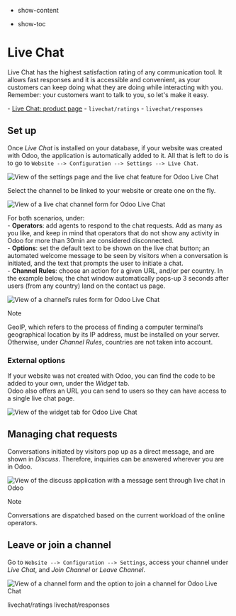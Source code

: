   - show-content

  - show-toc

# Live Chat

Live Chat has the highest satisfaction rating of any communication tool.
It allows fast responses and it is accessible and convenient, as your
customers can keep doing what they are doing while interacting with you.
Remember: your customers want to talk to you, so let's make it easy.

<div class="seealso">

\- [Live Chat: product page](https://www.odoo.com/app/live-chat) -
`livechat/ratings` - `livechat/responses`

</div>

## Set up

Once *Live Chat* is installed on your database, if your website was
created with Odoo, the application is automatically added to it. All
that is left to do is to go to `Website --> Configuration --> Settings
--> Live Chat`.

![View of the settings page and the live chat feature for Odoo Live
Chat](livechat/livechat_settings.png)

Select the channel to be linked to your website or create one on the
fly.

![View of a live chat channel form for Odoo Live
Chat](livechat/channels.png)

For both scenarios, under:  
\- **Operators**: add agents to respond to the chat requests. Add as
many as you like, and keep in mind that operators that do not show any
activity in Odoo for more than 30min are considered disconnected.  
\- **Options**: set the default text to be shown on the live chat
button; an automated welcome message to be seen by visitors when a
conversation is initiated, and the text that prompts the user to
initiate a chat.  
\- **Channel Rules**: choose an action for a given URL, and/or per
country. In the example below, the chat window automatically pops-up 3
seconds after users (from any country) land on the contact us page.

![View of a channel’s rules form for Odoo Live Chat](livechat/rules.png)

<div class="note">

<div class="title">

Note

</div>

GeoIP, which refers to the process of finding a computer terminal’s
geographical location by its IP address, must be installed on your
server. Otherwise, under *Channel Rules*, countries are not taken into
account.

</div>

### External options

If your website was not created with Odoo, you can find the code to be
added to your own, under the *Widget* tab.  
Odoo also offers an URL you can send to users so they can have access to
a single live chat page.

![View of the widget tab for Odoo Live Chat](livechat/widget.png)

## Managing chat requests

Conversations initiated by visitors pop up as a direct message, and are
shown in *Discuss*. Therefore, inquiries can be answered wherever you
are in Odoo.

![View of the discuss application with a message sent through live chat
in Odoo](livechat/discuss.png)

<div class="note">

<div class="title">

Note

</div>

Conversations are dispatched based on the current workload of the online
operators.

</div>

## Leave or join a channel

Go to `Website --> Configuration --> Settings`, access your channel
under *Live Chat*, and *Join Channel* or *Leave Channel*.

![View of a channel form and the option to join a channel for Odoo Live
Chat](livechat/joinchannel.png)

<div class="toctree" data-titlesonly="">

livechat/ratings livechat/responses

</div>
